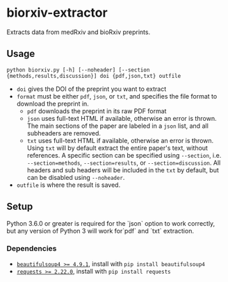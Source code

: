 <h1>biorxiv-extractor</h1>
Extracts data from medRxiv and bioRxiv preprints.

<h2>Usage</h2>

```
python biorxiv.py [-h] [--noheader] [--section {methods,results,discussion}] doi {pdf,json,txt} outfile
```

 * `doi` gives the DOI of the preprint you want to extract
 * `format` must be either `pdf`, `json`, or `txt`, and specifies the file format to download the preprint in.
   * `pdf` downloads the preprint in its raw PDF format
   * `json` uses full-text HTML if available, otherwise an error is thrown. 
     The main sections of the paper are labeled in a `json` list, and all subheaders are removed.
   * `txt` uses full-text HTML if available, otherwise an error is thrown. Using `txt` will by default extract the entire paper's text, without references.
     A specific section can be specified using `--section`, i.e. `--section=methods`, `--section=results`, or `--section=discussion`. All headers and sub headers will be included in the `txt` by default, but can be disabled using `--noheader`.
 * `outfile` is where the result is saved.

<h2>Setup</h2>
Python 3.6.0 or greater is required for the `json` option to work correctly, but any version of Python 3 will work for`pdf` and `txt` extraction.
<h3>Dependencies</h3>

 * [`beautifulsoup4 >= 4.9.1`](https://pypi.org/project/beautifulsoup4/), install with `pip install beautifulsoup4`
 * [`requests >= 2.22.0`](https://pypi.org/project/requests/), install with `pip install requests`

